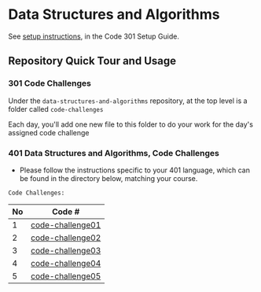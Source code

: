 # Data Structures and Algorithms

See [setup instructions](https://codefellows.github.io/setup-guide/code-301/3-code-challenges), in the Code 301 Setup Guide.

## Repository Quick Tour and Usage

### 301 Code Challenges

Under the `data-structures-and-algorithms` repository, at the top level is a folder called `code-challenges`

Each day, you'll add one new file to this folder to do your work for the day's assigned code challenge

### 401 Data Structures and Algorithms, Code Challenges

- Please follow the instructions specific to your 401 language, which can be found in the directory below, matching your course.



`Code Challenges:`



No|Code #
---|---
1|[code-challenge01](401-code-challenge/array-reverse/Readme.md)
2|[code-challenge02](401-code-challenge/array-insert-shift/Read2.md)
3|[code-challenge03](401-code-challenge/array-binary-search/readarray-binary-search.md)
4|[code-challenge04](401-code-challenge/linked-list/read05.md)
5|[code-challenge05](401-code-challenge/linked-list-insertions/readme.md)

